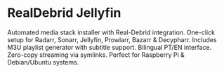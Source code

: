 # RealDebrid Jellyfin
Automated media stack installer with Real-Debrid integration. One-click setup for Radarr, Sonarr, Jellyfin, Prowlarr, Bazarr &amp; Decypharr. Includes M3U playlist generator with subtitle support. Bilingual PT/EN interface. Zero-copy streaming via symlinks. Perfect for Raspberry Pi &amp; Debian/Ubuntu systems.
